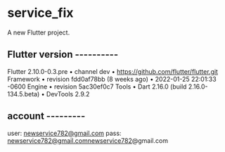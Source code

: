 # service_fix

A new Flutter project.

## Flutter version ----------

Flutter 2.10.0-0.3.pre • channel dev • https://github.com/flutter/flutter.git
Framework • revision fdd0af78bb (8 weeks ago) • 2022-01-25 22:01:33 -0600
Engine • revision 5ac30ef0c7
Tools • Dart 2.16.0 (build 2.16.0-134.5.beta) • DevTools 2.9.2


## account ---------
user: newservice782@gmail.com
pass: newservice782@gmail.comnewservice782@gmail.com
